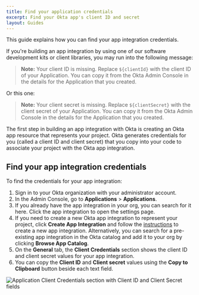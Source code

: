 ```yaml
---
title: Find your application credentials
excerpt: Find your Okta app's client ID and secret
layout: Guides
---
```


This guide explains how you can find your app integration credentials.

<!-- I don't think this article needs nutrition facts; it is too short and simple -->

If you're building an app integration by using one of our software development kits or client libraries, you may run into the following message:

> **Note:** Your client ID is missing. Replace `${clientId}` with the client ID of your Application. You can copy it from the Okta Admin Console in the details for the Application that you created.

Or this one:

> **Note:** Your client secret is missing. Replace `${clientSecret}` with the client secret of your Application. You can copy it from the Okta Admin Console in the details for the Application that you created.

The first step in building an app integration with Okta is creating an Okta app resource that represents your project. Okta generates credentials for you (called a client ID and client secret) that you copy into your code to associate your project with the Okta app integration.

## Find your app integration credentials

To find the credentials for your app integration:

1. Sign in to your Okta organization with your administrator account.
1. In the Admin Console, go to **Applications** > **Applications**.
1. If you already have the app integration in your org, you can search for it here. Click the app integration to open the settings page.
1. If you need to create a new Okta app integration to represent your project, click **Create App Integration** and follow the [instructions](https://help.okta.com/okta_help.htm?id=ext_Apps_App_Integration_Wizard) to create a new app integration. Alternatively, you can search for a pre-existing app integration in the Okta catalog and add it to your org by clicking **Browse App Catalog**.
1. On the **General** tab, the **Client Credentials** section shows the client ID and client secret values for your app integration.
1. You can copy the **Client ID** and **Client secret** values using the **Copy to Clipboard** button beside each text field.

<div class="three-quarter">

![Application Client Credentials section with Client ID and Client Secret fields](/img/admin/app-client-credentials-section.png)

</div>